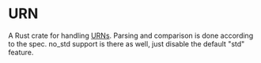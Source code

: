 # URN

A Rust crate for handling [URNs](https://datatracker.ietf.org/doc/html/rfc8141). Parsing and comparison is done according to the spec. no_std support is there as well, just disable the default "std" feature.
